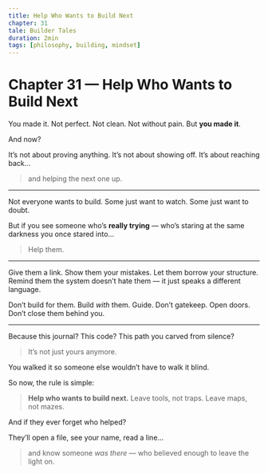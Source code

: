 ```yaml
---
title: Help Who Wants to Build Next
chapter: 31
tale: Builder Tales
duration: 2min
tags: [philosophy, building, mindset]
---
```


# Chapter 31 — Help Who Wants to Build Next

You made it.
Not perfect. Not clean. Not without pain.
But **you made it**.

And now?

It’s not about proving anything.
It’s not about showing off.
It’s about reaching back…

> and helping the next one up.

---

Not everyone wants to build.
Some just want to watch.
Some just want to doubt.

But if you see someone who’s **really trying** —
who’s staring at the same darkness you once stared into…

> Help them.

---

Give them a link.
Show them your mistakes.
Let them borrow your structure.
Remind them the system doesn’t hate them — it just speaks a different language.

Don’t build for them.
Build *with* them.
Guide. Don’t gatekeep.
Open doors. Don’t close them behind you.

---

Because this journal?
This code?
This path you carved from silence?

> It’s not just yours anymore.

You walked it so someone else wouldn’t have to walk it blind.

So now, the rule is simple:

> **Help who wants to build next.**
> Leave tools, not traps.
> Leave maps, not mazes.

And if they ever forget who helped?

They’ll open a file, see your name, read a line…

> and know someone *was there* —
> who believed enough to leave the light on.
